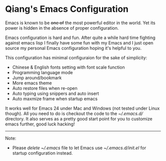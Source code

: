 # Qiang's Emacs Configuration

Emacs is known to be <del>one of</del> the most powerful editor in the world. Yet its power is hidden in the absence of proper configuration.

Emacs configuration is hard and fun. After quite a while hard time fighting against emacs lisp I finally have some fun with my Emacs and I just open source my personal Emacs configuration hoping it's helpful to you.

This configuration has minimal configuraion for the sake of simplicity:

- Chinese & English fonts setting with font scale function
- Programming language mode
- Jump around/bookmark
- More emacs theme
- Auto restore files when re-open
- Auto typing using snippers and auto insert
- Auto maxmize frame when startup emacs

It works well for Emacs 24 under Mac and Windows (not tested under Linux though). All you need to do is checkout the code to the *~/.emacs.d/* directory. It also serves as a pretty good start point for you to customize emacs further, good luck hacking!

---
Note:

- Please *delete ~/.emacs* file to let Emacs use *~/.emacs.d/init.el* for startup configuration instead.
